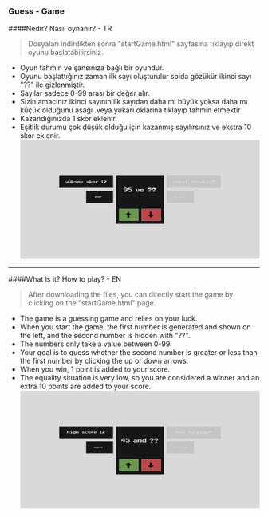 ### Guess - Game
####Nedir? Nasıl oynanır? - TR
>Dosyaları indirdikten sonra "startGame.html" sayfasına tıklayıp direkt oyunu başlatabilirsiniz.
- Oyun tahmin ve şansınıza bağlı bir oyundur.
- Oyunu başlattığınız zaman ilk sayı oluşturulur solda gözükür ikinci sayı "??" ile gizlenmiştir.
- Sayılar sadece 0-99 arası bir değer alır.
- Sizin amacınız ikinci sayının ilk sayıdan daha mı büyük yoksa daha mı küçük olduğunu aşağı .veya yukarı oklarına tıklayıp tahmin etmektir
- Kazandığınızda 1 skor eklenir.
- Eşitlik durumu çok düşük olduğu için kazanmış sayılırsınız ve ekstra 10 skor eklenir.
![in game screenshot tr](sources/images/inGameTr.png)
---
####What is it? How to play? - EN
>After downloading the files, you can directly start the game by clicking on the "startGame.html" page.
- The game is a guessing game and relies on your luck.
- When you start the game, the first number is generated and shown on the left, and the second number is hidden with "??".
- The numbers only take a value between 0-99.
- Your goal is to guess whether the second number is greater or less than the first number by clicking the up or down arrows.
- When you win, 1 point is added to your score.
- The equality situation is very low, so you are considered a winner and an extra 10 points are added to your score.
![in game screenshot en](sources/images/inGameEn.png)